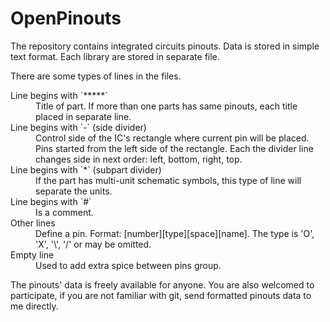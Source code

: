 # OpenPinouts

The repository contains integrated circuits pinouts.
Data is stored in simple text format.
Each library are stored in separate file.

There are some types of lines in the files.

<dl>
  <dt>Line begins with `*****`</dt>
  <dd>Title of part. If more than one parts has same pinouts, each
      title placed in separate line.</dd>

  <dt>Line begins with `-` (side divider)</dt>
  <dd>Control side of the IC's rectangle where current pin will be placed.
      Pins started from the left side of the rectangle. Each the divider
      line changes side in next order: left, bottom, right, top.</dd>

  <dt>Line begins with `*` (subpart divider)</dt>
  <dd>If the part has multi-unit schematic symbols,
      this type of line will separate the units.</dd>

  <dt>Line begins with `#`</dt>
  <dd>Is a comment.</dd>

  <dt>Other lines</dt>
  <dd>Define a pin. Format: [number][type][space][name]. The type is 'O', 'X', '\', '/' or may be omitted.

  <dt>Empty line</dt>
  <dd>Used to add extra spice between pins group.</dd>

</dl>

The pinouts' data is freely available for anyone.
You are also welcomed to participate, if you are not familiar with git, send formatted pinouts data to me directly.
